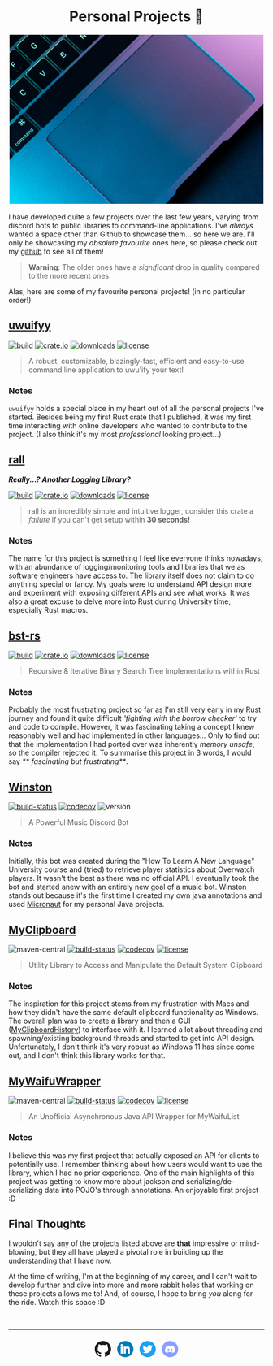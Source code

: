 <h1 align="center">Personal Projects 🦀</h1>

<div align="center">
    <img src="../images/projects/macbook.png">
</div>

I have developed quite a few projects over the last few years, varying from discord bots to public libraries to
command-line applications. I've _always_ wanted a space other than Github to showcase them... so here we are. I'll only
be showcasing my _absolute favourite_ ones here, so please check out
my [github](https://github.com/sgoudham?tab=repositories&type=source) to see all of them!

> **Warning**: The older ones have a _significant_ drop in quality compared to the more recent ones.

Alas, here are some of my favourite personal projects! (in no particular order!)

<h2><a href="https://github.com/sgoudham/uwuifyy" target="_blank">uwuifyy</a></h2>

[![build](https://github.com/sgoudham/uwuifyy/actions/workflows/build.yml/badge.svg)](https://github.com/sgoudham/uwuifyy/actions/workflows/build.yml)
[![crate.io](https://img.shields.io/crates/v/uwuifyy)](https://crates.io/crates/uwuifyy)
[![downloads](https://img.shields.io/crates/d/uwuifyy)](https://crates.io/crates/uwuifyy)
[![license](https://img.shields.io/github/license/sgoudham/uwuifyy)](https://github.com/sgoudham/uwuifyy/blob/main/LICENSE)

> A robust, customizable, blazingly-fast, efficient and easy-to-use command line application to uwu'ify your text!

### Notes

`uwuifyy` holds a special place in my heart out of all the personal projects I've started. Besides being my first Rust
crate that I published, it was my first time interacting with online developers who wanted to contribute to the
project. (I also think it's my most _professional_ looking project...)

<h2><a href="https://github.com/sgoudham/rall" target="_blank">rall</a></h2>

**_Really...? Another Logging Library?_**

[![build](https://github.com/sgoudham/rall/actions/workflows/build.yml/badge.svg?branch=main)](https://github.com/sgoudham/rall/actions/workflows/build.yml)
[![crate.io](https://img.shields.io/crates/v/rall)](https://crates.io/crates/rall)
[![downloads](https://img.shields.io/crates/d/rall)](https://crates.io/crates/rall)
[![license](https://img.shields.io/github/license/sgoudham/rall)](https://github.com/sgoudham/rall/blob/main/LICENSE)

> rall is an incredibly simple and intuitive logger, consider this crate a _failure_ if you can't get setup within **30 seconds!**

### Notes

The name for this project is something I feel like everyone thinks nowadays, with an abundance of logging/monitoring
tools and libraries that we as software engineers have access to. The library itself does not claim to do anything
special or fancy. My goals were to understand API design more and experiment with exposing different APIs and see what
works. It was also a great excuse to delve more into Rust during University time, especially Rust macros.

<h2><a href="https://github.com/sgoudham/bst-rs" target="_blank">bst-rs</a></h2>

[![build](https://github.com/sgoudham/bst-rs/actions/workflows/build.yml/badge.svg)](https://github.com/sgoudham/bst-rs/actions/workflows/build.yml)
[![crate.io](https://img.shields.io/crates/v/bst-rs)](https://crates.io/crates/bst-rs)
[![downloads](https://img.shields.io/crates/d/bst-rs)](https://crates.io/crates/bst-rs)
[![license](https://img.shields.io/github/license/sgoudham/bst-rs)](https://github.com/sgoudham/bst-rs/blob/main/LICENSE)

> Recursive & Iterative Binary Search Tree Implementations within Rust

### Notes

Probably the most frustrating project so far as I'm still very early in my Rust journey and found it quite difficult
_'fighting with the borrow checker'_ to try and code to compile. However, it was fascinating taking a concept I knew
reasonably well and had implemented in other languages... Only to find out that the implementation I had ported over was
inherently _memory unsafe_, so the compiler rejected it. To summarise this project in 3 words, I would say _**
fascinating but frustrating**_.

<h2><a href="https://github.com/sgoudham-university/winston-bot" target="_blank">Winston</a></h2>

[![build-status](https://goudham.me/jenkins/job/sgoudham-university/job/Winston-Bot/job/main/badge/icon)](https://goudham.me/jenkins/job/sgoudham-university/job/Winston-Bot/job/main/lastBuild/)
[![codecov](https://codecov.io/gh/sgoudham-university/Winston-Bot/branch/main/graph/badge.svg?token=Q40v3fyItO)](https://codecov.io/gh/sgoudham-university/Winston-Bot)
![version](https://img.shields.io/badge/version-v1.2.0-informational)

> A Powerful Music Discord Bot

### Notes

Initially, this bot was created during the "How To Learn A New Language" University course and (tried) to retrieve
player statistics about Overwatch players. It wasn't the best as there was no official API. I eventually took the bot
and started anew with an entirely new goal of a music bot. Winston stands out because it's the first time I created my
own java annotations and used [Micronaut](https://micronaut.io/) for my personal Java projects.

<h2><a href="https://github.com/sgoudham/MyClipboard" target="_blank">MyClipboard</a></h2>

![maven-central](https://img.shields.io/maven-central/v/me.goudham/MyClipboard)
[![build-status](https://goudham.me/jenkins/job/sgoudham/job/MyClipboard/job/release/badge/icon)](https://goudham.me/jenkins/job/sgoudham/job/MyClipboard/job/release/lastBuild/)
[![codecov](https://codecov.io/gh/sgoudham/MyClipboard/branch/main/graph/badge.svg?token=F4LKql7rIq)](https://codecov.io/gh/sgoudham/MyClipboard)
[![license](https://img.shields.io/github/license/sgoudham/MyClipboard)](https://github.com/sgoudham/MyClipboard/blob/main/LICENSE)

> Utility Library to Access and Manipulate the Default System Clipboard

### Notes

The inspiration for this project stems from my frustration with Macs and how they didn't have the same default clipboard
functionality as Windows. The overall plan was to create a library and then a
GUI ([MyClipboardHistory](https://github.com/sgoudham/MyClipboardHistory)) to interface with it. I learned a lot about
threading and spawning/existing background threads and started to get into API design. Unfortunately, I don't think it's
very robust as Windows 11 has since come out, and I don't think this library works for that.

<h2><a href="https://github.com/sgoudham/MyWaifuWrapper" target="_blank">MyWaifuWrapper</a></h2>

![maven-central](https://img.shields.io/maven-central/v/me.goudham/MyWaifuWrapper)
[![build-status](https://goudham.me/jenkins/job/sgoudham/job/MyWaifuWrapper/job/release/badge/icon)](https://goudham.me/jenkins/job/sgoudham/job/MyWaifuWrapper/job/release/lastBuild/)
[![codecov](https://codecov.io/gh/sgoudham/MyWaifuWrapper/branch/main/graph/badge.svg?token=RxUDnCWnF0)](https://codecov.io/gh/sgoudham/MyWaifuWrapper)
[![license](https://img.shields.io/github/license/sgoudham/MyWaifuWrapper)](https://github.com/sgoudham/MyWaifuWrapper/blob/main/LICENSE)

> An Unofficial Asynchronous Java API Wrapper for MyWaifuList

### Notes

I believe this was my first project that actually exposed an API for clients to potentially use. I remember thinking
about how users would want to use the library, which I had no prior experience. One of the main highlights of this
project was getting to know more about jackson and serializing/de-serializing data into POJO's through annotations. An
enjoyable first project :D

## Final Thoughts

I wouldn't say any of the projects listed above are **that** impressive or mind-blowing, but they all have played a
pivotal role in building up the understanding that I have now.

At the time of writing, I'm at the beginning of my career, and I can't wait to develop further and dive into more and
more rabbit holes that working on these projects allows me to! And, of course, I hope to bring _you_ along for the ride.
Watch this space :D

<br>

- - - -

<div align="center" style="padding-top: 8px">
    <a style="padding-left: 4px; padding-right: 4px" href="https://github.com/sgoudham" target="_blank" rel="noopener noreferrer"><img src="../images/icons/github.png"></a>
    <a style="padding-left: 4px; padding-right: 4px" href="https://linkedin.com/in/sgoudham" target="_blank" rel="noopener noreferrer"><img src="../images/icons/linkedin.png"></a>
    <a style="padding-left: 4px; padding-right: 4px" href="https://twitter.com/RealGoudham" target="_blank" rel="noopener noreferrer"><img src="../images/icons/twitter.png"></a>
    <a style="padding-left: 4px; padding-right: 4px" href="https://discord.bio/p/hammy" target="_blank" rel="noopener noreferrer"><img src="../images/icons/discord.png"></a>
</div>